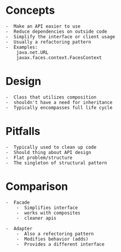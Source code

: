 Concepts
==========
	-  Make an API easier to use
	-  Reduce dependencies on outside code
	-  Simplify the interface or client usage
	-  Usually a refactoring pattern
	-  Examples:
		java.net.URL
		javax.faces.context.FacesContext

Design
=========
	-  Class that utilizes composition
	-  shouldn't have a need for inheritance
	-  Typically encompasses full life cycle

Pitfalls
=========
	-  Typically used to clean up code
	-  Should thing about API design
	-  Flat problem/structure
	-  The singleton of structural pattern

Comparison
=========
	-  Facade
		-  Simplifies interface
		-  works with composites
		-  cleaner apis
		
	-  Adapter
		-  Also a refectoring pattern
		-  Modifies behavior (adds)
		-  Provides a different interface
		
